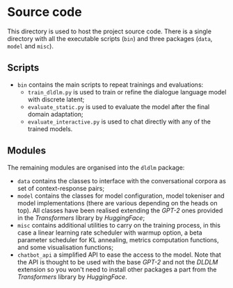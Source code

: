 # Source code

This directory is used to host the project source code.
There is a single directory with all the executable scripts (`bin`) and three packages (`data`, `model` and `misc`).

## Scripts

- `bin` contains the main scripts to repeat trainings and evaluations:
    - `train_dldlm.py` is used to train or refine the dialogue language model with discrete latent;
    - `evaluate_static.py` is used to evaluate the model after the final domain adaptation;
    - `evaluate_interactive.py` is used to chat directly with any of the trained models.

## Modules
The remaining modules are organised into the `dldlm` package:
- `data` contains the classes to interface with the conversational corpora as set of context-response pairs;
- `model` contains the classes for model configuration, model tokeniser and model implementations (there are various depending on the heads on top). 
  All classes have been realised extending the *GPT-2* ones provided in the *Transformers* library by *HuggingFace*;
- `misc` contains additional utilities to carry on the training process, in this case a linear learning rate scheduler with warmup option, a beta parameter scheduler for KL annealing, metrics computation functions, and some visualisation functions;
- `chatbot_api` a simplified API to ease the access to the model. Note that the API is thought to be used with the base *GPT-2* and not the *DLDLM* extension so you won't need to install other packages a part from the *Transformers* library by *HuggingFace*.

